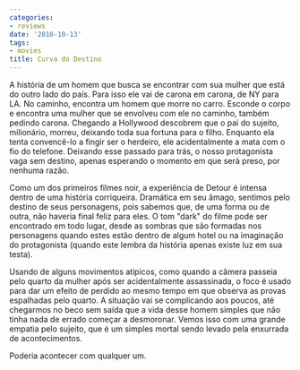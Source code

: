 ```yaml
---
categories:
- reviews
date: '2010-10-13'
tags:
- movies
title: Curva do Destino
---
```


A história de um homem que busca se encontrar com sua mulher que está do outro lado do país. Para isso ele vai de carona em carona, de NY para LA. No caminho, encontra um homem que morre no carro. Esconde o corpo e encontra uma mulher que se envolveu com ele no caminho, também pedindo carona. Chegando a Hollywood descobrem que o pai do sujeito, milionário, morreu, deixando toda sua fortuna para o filho. Enquanto ela tenta convencê-lo a fingir ser o herdeiro, ele acidentalmente a mata com o fio do telefone. Deixando esse passado para trás, o nosso protagonista vaga sem destino, apenas esperando o momento em que será preso, por nenhuma razão.

Como um dos primeiros filmes noir, a experiência de Detour é intensa dentro de uma história corriqueira. Dramática em seu âmago, sentimos pelo destino de seus personagens, pois sabemos que, de uma forma ou de outra, não haveria final feliz para eles. O tom "dark" do filme pode ser encontrado em todo lugar, desde as sombras que são formadas nos personagens quando estes estão dentro de algum hotel ou na imaginação do protagonista (quando este lembra da história apenas existe luz em sua testa).

Usando de alguns movimentos atípicos, como quando a câmera passeia pelo quarto da mulher após ser acidentalmente assassinada, o foco é usado para dar um efeito de perdido ao mesmo tempo em que observa as provas espalhadas pelo quarto. A situação vai se complicando aos poucos, até chegarmos no beco sem saída que a vida desse homem simples que não tinha nada de errado começar a desmoronar. Vemos isso com uma grande empatia pelo sujeito, que é um simples mortal sendo levado pela enxurrada de acontecimentos.

Poderia acontecer com qualquer um.
